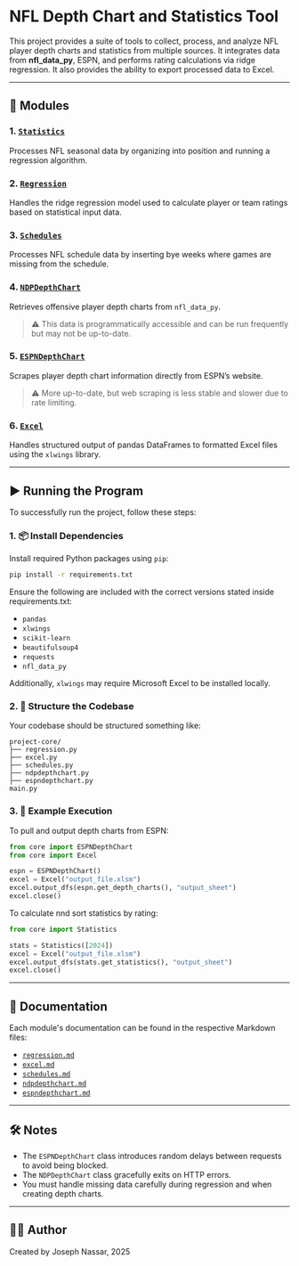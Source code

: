 # NFL Depth Chart and Statistics Tool

This project provides a suite of tools to collect, process, and analyze NFL player depth charts and statistics from multiple sources. It integrates data from **nfl_data_py**, ESPN, and performs rating calculations via ridge regression. It also provides the ability to export processed data to Excel.

---

## 📂 Modules

### 1. [`Statistics`](./core/statistics.py)
Processes NFL seasonal data by organizing into position and running a regression algorithm.

### 2. [`Regression`](./core/regression.py)
Handles the ridge regression model used to calculate player or team ratings based on statistical input data.

### 3. [`Schedules`](./core/schedules.py)
Processes NFL schedule data by inserting bye weeks where games are missing from the schedule.

### 4. [`NDPDepthChart`](./core/ndpdepthchart.py)
Retrieves offensive player depth charts from `nfl_data_py`.  
> ⚠️ This data is programmatically accessible and can be run frequently but may not be up-to-date.

### 5. [`ESPNDepthChart`](./core/espndepthchart.py)
Scrapes player depth chart information directly from ESPN’s website.  
> ⚠️ More up-to-date, but web scraping is less stable and slower due to rate limiting.

### 6. [`Excel`](./core/excel.py)
Handles structured output of pandas DataFrames to formatted Excel files using the `xlwings` library.

---

## ▶️ Running the Program

To successfully run the project, follow these steps:

### 1. 📦 Install Dependencies
Install required Python packages using `pip`:

```bash
pip install -r requirements.txt
```

Ensure the following are included with the correct versions stated inside requirements.txt:
- `pandas`
- `xlwings`
- `scikit-learn`
- `beautifulsoup4`
- `requests`
- `nfl_data_py`

Additionally, `xlwings` may require Microsoft Excel to be installed locally.

### 2. 🧩 Structure the Codebase

Your codebase should be structured something like:

```
project-core/
├── regression.py
├── excel.py
├── schedules.py
├── ndpdepthchart.py
├── espndepthchart.py
main.py
```

### 3. 🚀 Example Execution

To pull and output depth charts from ESPN:

```python
from core import ESPNDepthChart
from core import Excel

espn = ESPNDepthChart()
excel = Excel("output_file.xlsm")
excel.output_dfs(espn.get_depth_charts(), "output_sheet")
excel.close()
```

To calculate nnd sort statistics by rating:

```python
from core import Statistics

stats = Statistics([2024])
excel = Excel("output_file.xlsm")
excel.output_dfs(stats.get_statistics(), "output_sheet")
excel.close()
```

---

## 📘 Documentation

Each module's documentation can be found in the respective Markdown files:

- [`regression.md`](./docs/regression.md)
- [`excel.md`](./docs/excel.md)
- [`schedules.md`](./docs/schedules.md)
- [`ndpdepthchart.md`](./docs/ndpdepthchart.md)
- [`espndepthchart.md`](./docs/espndepthchart.md)

---

## 🛠️ Notes

- The `ESPNDepthChart` class introduces random delays between requests to avoid being blocked.
- The `NDPDepthChart` class gracefully exits on HTTP errors.
- You must handle missing data carefully during regression and when creating depth charts.

---

## 👨‍💻 Author

Created by Joseph Nassar, 2025  
